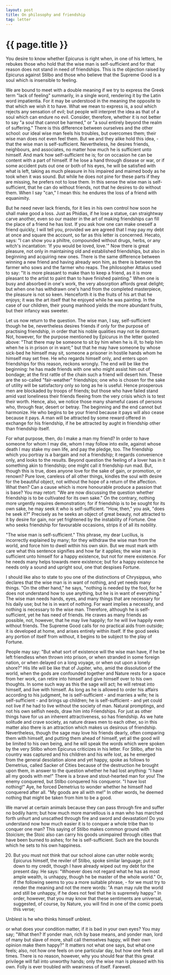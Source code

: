 ```yaml
---
layout: post
title: On philosophy and friendship
tag: letter
---
```


{{ page.title }}
=================

You desire to know whether Epicurus is right when, in one of his letters, he rebukes those who hold that the wise man is self-sufficient and for that reason does not stand in need of friendships. This is the objection raised by Epicurus against Stilbo and those who believe that the Supreme Good is a soul which is insensible to feeling.

We are bound to meet with a double meaning if we try to express the Greek term "lack of feeling" summarily, in a single word, rendering it by the Latin word impatientia. For it may be understood in the meaning the opposite to that which we wish it to have. What we mean to express is, a soul which rejects any sensation of evil; but people will interpret the idea as that of a soul which can endure no evil. Consider, therefore, whether it is not better to say "a soul that cannot be harmed," or "a soul entirely beyond the realm of suffering." There is this difference between ourselves and the other school: our ideal wise man feels his troubles, but overcomes them; their wise man does not even feel them. But we and they alike hold this idea, - that the wise man is self-sufficient. Nevertheless, he desires friends, neighbours, and associates, no matter how much he is sufficient unto himself. And mark how self-sufficient he is; for on occasion he can be content with a part of himself. If he lose a hand through disease or war, or if some accident puts out one or both of his eyes, he will be satisfied with what is left, taking as much pleasure in his impaired and maimed body as he took when it was sound. But while he does not pine for these parts if they are missing, he prefers not to lose them. In this sense the wise man is self-sufficient, that he can do without friends, not that he desires to do without them. When I say "can," I mean this: he endures the loss of a friend with equanimity.

But he need never lack friends, for it lies in his own control how soon he shall make good a loss. Just as Phidias, if he lose a statue, can straightway carve another, even so our master in the art of making friendships can fill the place of a friend he has lost. If you ask how one can make oneself a friend quickly, I will tell you, provided we are agreed that I may pay my debt at once and square the account, so far as this letter is concerned. Hecato, says: "I can show you a philtre, compounded without drugs, herbs, or any witch's incantation: 'If you would be loved, love.'" Now there is great pleasure, not only in maintaining old and established friendships, but also in beginning and acquiring new ones. There is the same difference between winning a new friend and having already won him, as there is between the farmer who sows and the farmer who reaps. The philosopher Attalus used to say: "It is more pleasant to make than to keep a friend, as it is more pleasant to the artist to paint than to have finished painting." When one is busy and absorbed in one's work, the very absorption affords great delight; but when one has withdrawn one's hand from the completed masterpiece, the pleasure is not so keen. Henceforth it is the fruits of his art that he enjoys; it was the art itself that he enjoyed while he was painting. In the case of our children, their young manhood yields the more abundant fruits, but their infancy was sweeter.

Let us now return to the question. The wise man, I say, self-sufficient though he be, nevertheless desires friends if only for the purpose of practising friendship, in order that his noble qualities may not lie dormant. Not, however, for the purpose mentioned by Epicurus in the letter quoted above: "That there may be someone to sit by him when he is ill, to help him when he is in prison or in want;" but that he may have someone by whose sick-bed he himself may sit, someone a prisoner in hostile hands whom he himself may set free. He who regards himself only, and enters upon friendships for this reason, reckons wrongly. The end will be like the beginning: he has made friends with one who might assist him out of bondage; at the first rattle of the chain such a friend will desert him. These are the so-called "fair-weather" friendships; one who is chosen for the sake of utility will be satisfactory only so long as he is useful. Hence prosperous men are blockaded by troops of friends; but those who have failed stand amid vast loneliness their friends fleeing from the very crisis which is to test their worth. Hence, also, we notice those many shameful cases of persons who, through fear, desert or betray. The beginning and the end cannot but harmonize. He who begins to be your friend because it pays will also cease because it pays. A man will be attracted by some reward offered in exchange for his friendship, if he be attracted by aught in friendship other than friendship itself.

For what purpose, then, do I make a man my friend? In order to have someone for whom I may die, whom I may follow into exile, against whose death I may stake my own life, and pay the pledge, too. The friendship which you portray is a bargain and not a friendship; it regards convenience only, and looks to the results.  Beyond question the feeling of a lover has in it something akin to friendship; one might call it friendship run mad. But, though this is true, does anyone love for the sake of gain, or promotion, or renown? Pure love, careless of all other things, kindles the soul with desire for the beautiful object, not without the hope of a return of the affection. What then? Can a cause which is more honourable produce a passion that is base? You may retort: "We are now discussing the question whether friendship is to be cultivated for its own sake." On the contrary, nothing more urgently requires demonstration; for if friendship is to be sought for its own sake, he may seek it who is self-sufficient. "How, then," you ask, "does he seek it?" Precisely as he seeks an object of great beauty, not attracted to it by desire for gain, nor yet frightened by the instability of Fortune. One who seeks friendship for favourable occasions, strips it of all its nobility.

"The wise man is self-sufficient." This phrase, my dear Lucilius, is incorrectly explained by many; for they withdraw the wise man from the world, and force him to dwell within his own skin. But we must mark with care what this sentence signifies and how far it applies; the wise man is sufficient unto himself for a happy existence, but not for mere existence. For he needs many helps towards mere existence; but for a happy existence he needs only a sound and upright soul, one that despises Fortune.

I should like also to state to you one of the distinctions of Chrysippus, who declares that the wise man is in want of nothing, and yet needs many things. "On the other hand," he says, "nothing is needed by the fool, for he does not understand how to use anything, but he is in want of everything." The wise man needs hands, eyes, and many things that are necessary for his daily use; but he is in want of nothing. For want implies a necessity, and nothing is necessary to the wise man. Therefore, although he is self-sufficient, yet he has need of friends. He craves as many friends as possible, not, however, that he may live happily; for he will live happily even without friends. The Supreme Good calls for no practical aids from outside; it is developed at home, and arises entirely within itself. If the good seeks any portion of itself from without, it begins to be subject to the play of Fortune.

People may say: "But what sort of existence will the wise man have, if he be left friendless when thrown into prison, or when stranded in some foreign nation, or when delayed on a long voyage, or when out upon a lonely shore?" His life will be like that of Jupiter, who, amid the dissolution of the world, when the gods are confounded together and Nature rests for a space from her work, can retire into himself and give himself over to his own thoughts. In some such way as this the sage will act; he will retreat into himself, and live with himself. As long as he is allowed to order his affairs according to his judgment, he is self-sufficient - and marries a wife; he is self-sufficient - and brings up children; he is self-sufficient - and yet could not live if he had to live without the society of man. Natural promptings, and not his own selfish needs, draw him into Friendships. For just as other things have for us an inherent attractiveness, so has friendship. As we hate solitude and crave society, as nature draws men to each other, so in this matter also there is an attraction which makes us desirous of friendship. Nevertheless, though the sage may love his friends dearly, often comparing them with himself, and putting them ahead of himself, yet all the good will be limited to his own being, and he will speak the words which were spoken by the very Stilbo whom Epicurus criticizes in his letter. For Stilbo, after his country was captured and his children and his wife lost, as he emerged from the general desolation alone and yet happy, spoke as follows to Demetrius, called Sacker of Cities because of the destruction he brought upon them, in answer to the question whether he had lost anything: "I have all my goods with me!" There is a brave and stout-hearted man for you! The enemy conquered, but Stilbo conquered his conqueror. "I have lost nothing!" Aye, he forced Demetrius to wonder whether he himself had conquered after all. "My goods are all with me!" In other words, he deemed nothing that might be taken from him to be a good.

We marvel at certain animals because they can pass through fire and suffer no bodily harm; but how much more marvellous is a man who has marched forth unhurt and unscathed through fire and sword and devastation! Do you understand now how much easier it is to conquer a whole tribe than to conquer one man? This saying of Stilbo makes common ground with Stoicism; the Stoic also can carry his goods unimpaired through cities that have been burned to ashes; for he is self-sufficient. Such are the bounds which he sets to his own happiness.

20. But you must not think that our school alone can utter noble words; Epicurus himself, the reviler of Stilbo, spoke similar language; put it down to my credit, though I have already wiped out my debt for the present day. He says: "Whoever does not regard what he has as most ample wealth, is unhappy, though he be master of the whole world." Or, if the following seems to you a more suitable phrase, - for we must try to render the meaning and not the mere words: "A man may rule the world and still be unhappy, if he does not feel that he is supremely happy." In order, however, that you may know that these sentiments are universal, suggested, of course, by Nature, you will find in one of the comic poets this verse;

Unblest is he who thinks himself unblest.

or what does your condition matter, if it is bad in your own eyes? You may say; "What then? If yonder man, rich by base means, and yonder man, lord of many but slave of more, shall call themselves happy, will their own opinion make them happy?" It matters not what one says, but what one feels; also, not how one feels on one particular day, but how one feels at all times. There is no reason, however, why you should fear that this great privilege will fall into unworthy hands; only the wise man is pleased with his own. Folly is ever troubled with weariness of itself. Farewell.


